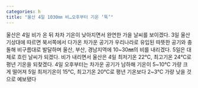 ```yaml
---
categories: h
title: "울산 4일 1030㎜ 비…오후부터 기온 ‘뚝’"
---
```

울산은 4일 비가 온 뒤 차차 기온이 낮아지면서 완연한 가을 날씨를 보이겠다. 3일 울산기상대에 따르면 북서쪽에서 다가온 차가운 공기가 우리나라로 유입된 따뜻한 공기와 충돌해 비구름대로 발달하며 울산, 부산, 경남지역에 10~30㎜의 비를 내리겠다. 5일은 대체로 흐린 날씨가 되겠다. 비가 내리면서 울산은 4일 최저기온 22℃, 최고기온 24℃로 평년 기온을 되찾겠다. 4일 오후부터는 차가운 공기가 남하해 기온이 5~10℃ 가량 크게 떨어져 5일 최저기온이 15℃, 최고기온 20℃로 평년 기온보다 2~3℃ 가량 낮을 것으로 예보됐다